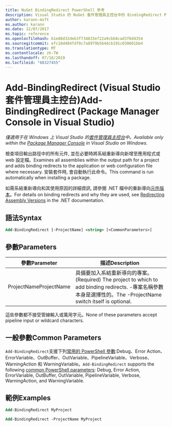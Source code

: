 ```yaml
---
title: NuGet BindingRedirect PowerShell 參考
description: Visual Studio 的 NuGet 套件管理員主控台中的 BindingRedirect PowerShell 命令參考。
author: karann-msft
ms.author: karann
ms.date: 12/07/2017
ms.topic: reference
ms.openlocfilehash: b1e88d32deb3ff34833ef22a9cbb8cad3f0d4354
ms.sourcegitcommit: efc18d484fdf0c7a8979b564dcb191c030601bb4
ms.translationtype: MT
ms.contentlocale: zh-TW
ms.lasthandoff: 07/18/2019
ms.locfileid: "68327455"
---
```

# <a name="add-bindingredirect-package-manager-console-in-visual-studio"></a><span data-ttu-id="3cb47-103">Add-BindingRedirect (Visual Studio 套件管理員主控台)</span><span class="sxs-lookup"><span data-stu-id="3cb47-103">Add-BindingRedirect (Package Manager Console in Visual Studio)</span></span>

<span data-ttu-id="3cb47-104">*僅適用于在 Windows 上 Visual Studio 的[套件管理員主控台](../../consume-packages/install-use-packages-powershell.md)中。*</span><span class="sxs-lookup"><span data-stu-id="3cb47-104">*Available only within the [Package Manager Console](../../consume-packages/install-use-packages-powershell.md) in Visual Studio on Windows.*</span></span>

<span data-ttu-id="3cb47-105">檢查項目輸出路徑中的所有元件, 並在必要時將系結重新導向新增至應用程式或 web 設定檔。</span><span class="sxs-lookup"><span data-stu-id="3cb47-105">Examines all assemblies within the output path for a project and adds binding redirects to the application or web configuration file where necessary.</span></span> <span data-ttu-id="3cb47-106">安裝套件時, 會自動執行此命令。</span><span class="sxs-lookup"><span data-stu-id="3cb47-106">This command is run automatically when installing a package.</span></span>

<span data-ttu-id="3cb47-107">如需系結重新導向和其使用原因的詳細資訊, 請參閱 .NET 檔中的重新導向[元件版本](/dotnet/framework/configure-apps/redirect-assembly-versions)。</span><span class="sxs-lookup"><span data-stu-id="3cb47-107">For details on binding redirects and why they are used, see [Redirecting Assembly Versions](/dotnet/framework/configure-apps/redirect-assembly-versions) in the .NET documentation.</span></span>

## <a name="syntax"></a><span data-ttu-id="3cb47-108">語法</span><span class="sxs-lookup"><span data-stu-id="3cb47-108">Syntax</span></span>

```ps
Add-BindingRedirect [-ProjectName] <string> [<CommonParameters>]
```

## <a name="parameters"></a><span data-ttu-id="3cb47-109">參數</span><span class="sxs-lookup"><span data-stu-id="3cb47-109">Parameters</span></span>

| <span data-ttu-id="3cb47-110">參數</span><span class="sxs-lookup"><span data-stu-id="3cb47-110">Parameter</span></span> | <span data-ttu-id="3cb47-111">描述</span><span class="sxs-lookup"><span data-stu-id="3cb47-111">Description</span></span> |
| --- | --- |
| <span data-ttu-id="3cb47-112">ProjectName</span><span class="sxs-lookup"><span data-stu-id="3cb47-112">ProjectName</span></span> | <span data-ttu-id="3cb47-113">具備要加入系結重新導向的專案。</span><span class="sxs-lookup"><span data-stu-id="3cb47-113">(Required) The project to which to add binding redirects.</span></span> <span data-ttu-id="3cb47-114">-專案名稱參數本身是選擇性的。</span><span class="sxs-lookup"><span data-stu-id="3cb47-114">The -ProjectName switch itself is optional.</span></span> |

<span data-ttu-id="3cb47-115">這些參數都不接受管線輸入或萬用字元。</span><span class="sxs-lookup"><span data-stu-id="3cb47-115">None of these parameters accept pipeline input or wildcard characters.</span></span>

## <a name="common-parameters"></a><span data-ttu-id="3cb47-116">一般參數</span><span class="sxs-lookup"><span data-stu-id="3cb47-116">Common Parameters</span></span>

<span data-ttu-id="3cb47-117">`Add-BindingRedirect`支援下列[常用的 PowerShell 參數](http://go.microsoft.com/fwlink/?LinkID=113216):Debug、Error Action、ErrorVariable、OutBuffer、OutVariable、PipelineVariable、Verbose、WarningAction 和 WarningVariable。</span><span class="sxs-lookup"><span data-stu-id="3cb47-117">`Add-BindingRedirect` supports the following [common PowerShell parameters](http://go.microsoft.com/fwlink/?LinkID=113216): Debug, Error Action, ErrorVariable, OutBuffer, OutVariable, PipelineVariable, Verbose, WarningAction, and WarningVariable.</span></span>

## <a name="examples"></a><span data-ttu-id="3cb47-118">範例</span><span class="sxs-lookup"><span data-stu-id="3cb47-118">Examples</span></span>

```ps
Add-BindingRedirect MyProject

Add-BindingRedirect -ProjectName MyProject
```